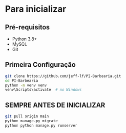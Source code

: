 # Para inicializar

## Pré-requisitos
- Python 3.8+
- MySQL
- Git

## Primeira Configuração
```bash
git clone https://github.com/jeff-lf/PI-Barbearia.git
cd PI-Barbearia
python -m venv venv
venv\Scripts\activate  # no Windows
```

## SEMPRE ANTES DE INICIALIZAR
```bash
git pull origin main
python manage.py migrate
python python manage.py runserver
```
